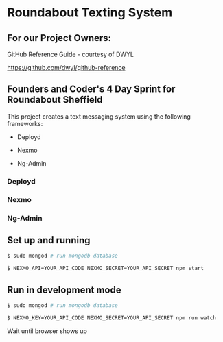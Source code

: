 # Roundabout Texting System


## For our Project Owners:
GitHub Reference Guide - courtesy of DWYL

https://github.com/dwyl/github-reference


## Founders and Coder's 4 Day Sprint for Roundabout Sheffield
This project creates a text messaging system using the following frameworks:

* Deployd

* Nexmo

* Ng-Admin

### Deployd

### Nexmo

### Ng-Admin

## Set up and running

```bash
$ sudo mongod # run mongodb database

$ NEXMO_API=YOUR_API_CODE NEXMO_SECRET=YOUR_API_SECRET npm start
```

## Run in development mode

```bash
$ sudo mongod # run mongodb database

$ NEXMO_KEY=YOUR_API_CODE NEXMO_SECRET=YOUR_API_SECRET npm run watch
```

Wait until browser shows up

